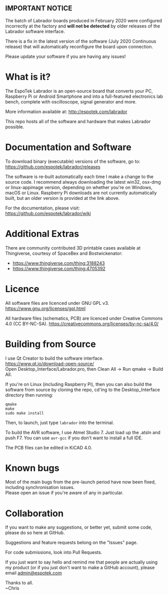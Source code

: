 ## IMPORTANT NOTICE

The batch of Labrador boards produced in February 2020 were configured incorrectly at the factory and **will not be detected** by older releases of the Labrador software interface.

There is a fix in the latest version of the software (July 2020 Continuous release) that will automatically reconfigure the board upon connection.

Please update your software if you are having any issues!

# What is it?
The EspoTek Labrador is an open-source board that converts your PC, Raspberry Pi or Android Smartphone and into a full-featured electronics lab bench, complete with oscilloscope, signal generator and more.

More information available at:
http://espotek.com/labrador

This repo hosts all of the software and hardware that makes Labrador possible.

# Documentation and Software
To download binary (executable) versions of the software, go to:  
https://github.com/espotek/labrador/releases

The software is re-built automatically each time I make a change to the source code.  I recommend always downloading the latest win32, osx-dmg or linux-appimage version, depending on whether you're on Windows, macOS or Linux.  Raspberry Pi downloads are not currently automatically built, but an older version is provided at the link above.

For the documentation, please visit:  
https://github.com/espotek/labrador/wiki

# Additional Extras
There are community contributed 3D printable cases available at Thingiverse, courtesy of SpaceBex and Bostwickenator:
* https://www.thingiverse.com/thing:3188243
* https://www.thingiverse.com/thing:4705392

# Licence
All software files are licenced under GNU GPL v3.  https://www.gnu.org/licenses/gpl.html

All hardware files (schematics, PCB) are licenced under Creative Commons 4.0 (CC BY-NC-SA).  https://creativecommons.org/licenses/by-nc-sa/4.0/

# Building from Source
I use Qt Creator to build the software interface.  
https://www.qt.io/download-open-source/  
Open Desktop_Interface/Labrador.pro, then Clean All -> Run qmake -> Build All.  

If you're on Linux (including Raspberry Pi), then you can also build the software from source by cloning the repo, cd'ing to the Desktop_Interface directory then running:  
```
qmake
make
sudo make install
```
Then, to launch, just type `labrador` into the terminal.  

To build the AVR software, I use Atmel Studio 7.  Just load up the .atsln and push F7.  You can use `avr-gcc` if you don't want to install a full IDE.

The PCB files can be edited in KiCAD 4.0.

# Known bugs
Most of the main bugs from the pre-launch period have now been fixed, including synchronisation issues.  
Please open an issue if you're aware of any in particular.

# Collaboration
If you want to make any suggestions, or better yet, submit some code, please do so here at GitHub.

Suggestions and feature requests belong on the "Issues" page.

For code submissions, look into Pull Requests.

If you just want to say hello and remind me that people are actually using my product (or if you just don't want to make a GitHub account), please email admin@espotek.com

Thanks to all.  
~Chris

